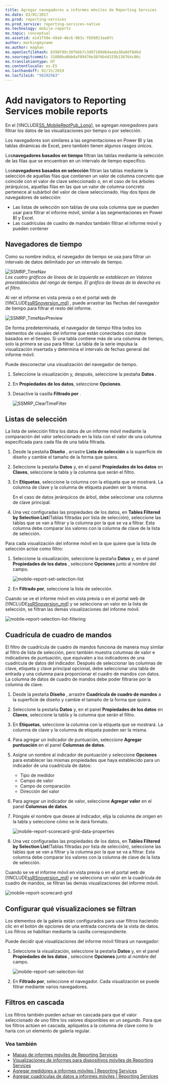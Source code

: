 ```yaml
---
title: Agregar navegadores a informes móviles de Reporting Services
ms.date: 03/01/2017
ms.prod: reporting-services
ms.prod_service: reporting-services-native
ms.technology: mobile-reports
ms.topic: conceptual
ms.assetid: e141f50e-49a9-46c6-983c-f656013aa07c
author: markingmyname
ms.author: maghan
ms.openlocfilehash: 8398fd9c30fb6b7c3d97109d6daeda30a0df8dbd
ms.sourcegitcommit: 31800ba0bb0af09476e38f6b4d155b136764c06c
ms.translationtype: HT
ms.contentlocale: es-ES
ms.lasthandoff: 02/15/2019
ms.locfileid: "56292563"
---
```

# <a name="add-navigators-to-reporting-services-mobile-reports"></a>Add navigators to Reporting Services mobile reports
En el [!INCLUDE[SS_MobileReptPub_Long](../../includes/ss-mobilereptpub-long.md)], se agregan *navegadores* para filtrar los datos de las visualizaciones por tiempo o por selección. 

Los navegadores son similares a las segmentaciones en Power BI y las tablas dinámicas de Excel, pero también tienen algunos rasgos únicos.

Los**navegadores basados en tiempo** filtran las tablas mediante la selección de las filas que se encuentran en un intervalo de tiempo específico. 

Los**navegadores basados en selección** filtran las tablas mediante la selección de aquellas filas que contienen un valor de columna concreto que coincide con el valor de clave seleccionado o, en el caso de los árboles jerárquicos, aquellas filas en las que un valor de columna concreto pertenece al subárbol del valor de clave seleccionado. Hay dos tipos de navegadores de selección:
* Las listas de selección son tablas de una sola columna que se pueden usar para filtrar el informe móvil, similar a las segmentaciones en Power BI y Excel.
* Las cuadrículas de cuadro de mandos también filtran el informe móvil y pueden contener 
  
## <a name="time-navigators"></a>Navegadores de tiempo   
  
Como su nombre indica, el navegador de tiempo se usa para filtrar un intervalo de datos delimitado por un intervalo de tiempo.   
  
![SSMRP_TimeNav](../../reporting-services/mobile-reports/media/ssmrp-timenav.png)  
*Los cuatro gráficos de líneas de la izquierda se establecen en Valores preestablecidos del rango de tiempo. El gráfico de líneas de la derecha es el filtro.*  
  
Al ver el informe en vista previa o en el portal web de [!INCLUDE[ssRSnoversion_md](../../includes/ssrsnoversion-md.md)] , puede arrastrar las flechas del navegador de tiempo para filtrar el resto del informe.  
  
![SSMRP_TimeNavPreview](../../reporting-services/mobile-reports/media/ssmrp-timenavpreview.png)  
  
De forma predeterminada, el navegador de tiempo filtra todos los elementos de visuales del informe que están conectados con datos basados en el tiempo. Si una tabla contiene más de una columna de tiempo, solo la primera se usa para filtrar. La tabla de la serie impulsa la visualización insertada y determina el intervalo de fechas general del informe móvil.  
  
Puede desconectar una visualización del navegador de tiempo.   
1. Seleccione la visualización y, después, seleccione la pestaña **Datos** .  
2. En **Propiedades de los datos**, seleccione **Opciones**.  
3. Desactive la casilla **Filtrado por** .  
  
   ![SSMRP_ClearTimeFilter](../../reporting-services/mobile-reports/media/ssmrp-cleartimefilter.png)  
  
## <a name="selection-lists"></a>Listas de selección   
  
La lista de selección filtra los datos de un informe móvil mediante la comparación del valor seleccionado en la lista con el valor de una columna especificada para cada fila de una tabla filtrada. 

1. Desde la pestaña **Diseño** , arrastre **Lista de selección** a la superficie de diseño y cambie el tamaño de la forma que quiera.

2. Seleccione la pestaña **Datos** y, en el panel **Propiedades de los datos** en **Claves**, seleccione la tabla y la columna que serán el filtro. 

3. En **Etiquetas**, seleccione la columna con la etiqueta que se mostrará. La columna de clave y la columna de etiqueta pueden ser la misma.  
  
   En el caso de datos jerárquicos de árbol, debe seleccionar una columna de clave principal.  
  
4. Una vez configuradas las propiedades de los datos, en **Tables Filtered by Selection List**(Tablas filtradas por lista de selección), seleccione las tablas que se van a filtrar y la columna por la que se va a filtrar. Esta columna debe comparar los valores con la columna de clave de la lista de selección. 

Para cada visualización del informe móvil en la que quiere que la lista de selección actúe como filtro:

1. Seleccione la visualización, seleccione la pestaña **Datos** y, en el panel **Propiedades de los datos** , seleccione **Opciones** junto al nombre del campo.

   ![mobile-report-set-selection-list](../../reporting-services/mobile-reports/media/mobile-report-set-selection-list.png)

2. En **Filtrado por**, seleccione la lista de selección.

Cuando se ve el informe móvil en vista previa o en el portal web de [!INCLUDE[ssRSnoversion_md](../../includes/ssrsnoversion-md.md)] y se selecciona un valor en la lista de selección, se filtran las demás visualizaciones del informe móvil.

![mobile-report-selection-list-filtering](../../reporting-services/mobile-reports/media/mobile-report-selection-list-filtering.png) 
     
## <a name="scorecard-grid"></a>Cuadrícula de cuadro de mandos  
  
El filtro de cuadrícula de cuadro de mandos funciona de manera muy similar al filtro de lista de selección, pero también muestra columnas de valor e indicadores de puntuación, que equivalen a los indicadores de una cuadrícula de datos del indicador. Después de seleccionar las columnas de clave, etiqueta y clave principal opcional, debe seleccionar una tabla de entrada y una columna para proporcionar el cuadro de mandos con datos. La columna de datos de cuadro de mandos debe poder filtrarse por la columna de clave.  

1. Desde la pestaña **Diseño** , arrastre **Cuadrícula de cuadro de mandos** a la superficie de diseño y cambie el tamaño de la forma que quiera.

2. Seleccione la pestaña **Datos** y, en el panel **Propiedades de los datos** en **Claves**, seleccione la tabla y la columna que serán el filtro. 

3. En **Etiquetas**, seleccione la columna con la etiqueta que se mostrará. La columna de clave y la columna de etiqueta pueden ser la misma.  
  
4. Para agregar un indicador de puntuación, seleccione **Agregar puntuación** en el panel **Columnas de datos**.   
  
5. Asigne un nombre al indicador de puntuación y seleccione **Opciones** para establecer las mismas propiedades que haya establecido para un indicador de una cuadrícula de datos:  
  
   * Tipo de medidor
   * Campo de valor
   * Campo de comparación
   * Dirección del valor
  
6. Para agregar un indicador de valor, seleccione **Agregar valor** en el panel **Columnas de datos**.

7. Póngale el nombre que desee al indicador, elija la columna de origen en la tabla y seleccione cómo se le dará formato.  

   ![mobile-report-scorecard-grid-data-properties](../../reporting-services/mobile-reports/media/mobile-report-scorecard-grid-data-properties.png)

8. Una vez configuradas las propiedades de los datos, en **Tables Filtered by Selection List**(Tablas filtradas por lista de selección), seleccione las tablas que se van a filtrar y la columna por la que se va a filtrar. Esta columna debe comparar los valores con la columna de clave de la lista de selección. 

Cuando se ve el informe móvil en vista previa o en el portal web de [!INCLUDE[ssRSnoversion_md](../../includes/ssrsnoversion-md.md)] y se selecciona un valor en la cuadrícula de cuadro de mandos, se filtran las demás visualizaciones del informe móvil.

![mobile-report-scorecard-grid](../../reporting-services/mobile-reports/media/mobile-report-scorecard-grid.png)
    
## <a name="set-which-visualizations-are-filtered"></a>Configurar qué visualizaciones se filtran  
  
Los elementos de la galería están configurados para usar filtros haciendo clic en el botón de opciones de una entrada concreta de la vista de datos. Los filtros se habilitan mediante la casilla correspondiente.  

Puede decidir qué visualizaciones del informe móvil filtrará un navegador:

1. Seleccione la visualización, seleccione la pestaña **Datos** y, en el panel **Propiedades de los datos** , seleccione **Opciones** junto al nombre del campo.

   ![mobile-report-set-selection-list](../../reporting-services/mobile-reports/media/mobile-report-set-selection-list.png)

2. En **Filtrado por**, seleccione el navegador. Cada visualización se puede filtrar mediante varios navegadores.
  
## <a name="cascading-filters"></a>Filtros en cascada   
  
Los filtros también pueden actuar en cascada para que el valor seleccionado de uno filtre los valores disponibles en un segundo. Para que los filtros actúen en cascada, aplíquelos a la columna de clave como lo haría con un elemento de galería regular.  

### <a name="see-also"></a>Vea también 
  
* [Mapas de informes móviles de Reporting Services](../../reporting-services/mobile-reports/maps-in-reporting-services-mobile-reports.md)
* [Visualizaciones de informes para dispositivos móviles de Reporting Services](../../reporting-services/mobile-reports/add-visualizations-to-reporting-services-mobile-reports.md)
* [Agregar medidores a informes móviles | Reporting Services](../../reporting-services/mobile-reports/add-gauges-to-mobile-reports-reporting-services.md)
* [Agregar cuadrículas de datos a informes móviles | Reporting Services](../../reporting-services/mobile-reports/add-data-grids-to-mobile-reports-reporting-services.md)  
